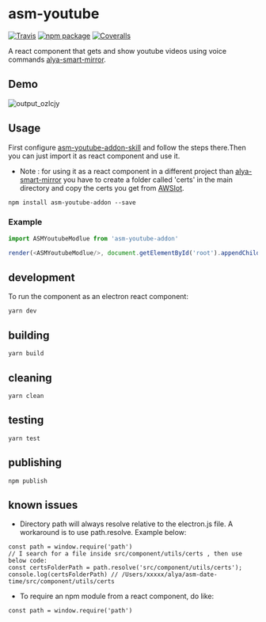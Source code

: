 # asm-youtube

[![Travis][build-badge]][build]
[![npm package][npm-badge]][npm]
[![Coveralls][coveralls-badge]][coveralls]

A react component that gets and show youtube videos using voice commands [alya-smart-mirror](https://github.com/alronz/alya-smart-mirror).

[build-badge]: https://img.shields.io/travis/user/repo/master.png?style=flat-square
[build]: https://travis-ci.org/user/repo

[npm-badge]: https://img.shields.io/npm/v/npm-package.png?style=flat-square
[npm]: https://www.npmjs.org/package/npm-package

[coveralls-badge]: https://img.shields.io/coveralls/user/repo/master.png?style=flat-square
[coveralls]: https://coveralls.io/github/user/repo
## Demo 
![output_ozlcjy](https://user-images.githubusercontent.com/21360696/36668907-1e347252-1af3-11e8-97b1-4ed41e027166.gif)
 
## Usage 
First configure [asm-youtube-addon-skill](https://github.com/alya-mirror/asm-youtube-addon-skill) and follow the steps there.Then you can just import it as react component and use it.
* Note : for using it as a react component in a different project than [alya-smart-mirror](https://github.com/alronz/alya-smart-mirror) you have to create a folder called 'certs' in the main directory and copy the certs you get from [AWSIot](https://github.com/alya-mirror/asm-youtube-addon-skill/blob/master/documentation/awsIOT.md). 
```
npm install asm-youtube-addon --save
```
### Example
```js
import ASMYoutubeModlue from 'asm-youtube-addon'

render(<ASMYoutubeModlue/>, document.getElementById('root').appendChild(document.createElement("div")));
```
## development
To run the component as an electron react component:

```
yarn dev
```


## building


```
yarn build
```

## cleaning


```
yarn clean
```


## testing


```
yarn test
```

## publishing


```
npm publish
```


## known issues
- Directory path will always resolve relative to the electron.js file. A workaround is to use path.resolve. Example below:

```
const path = window.require('path')
// I search for a file inside src/component/utils/certs , then use below code:
const certsFolderPath = path.resolve('src/component/utils/certs');
console.log(certsFolderPath) // /Users/xxxxx/alya/asm-date-time/src/component/utils/certs
```

- To require an npm module from a react component, do like:

```
const path = window.require('path')
```
 
